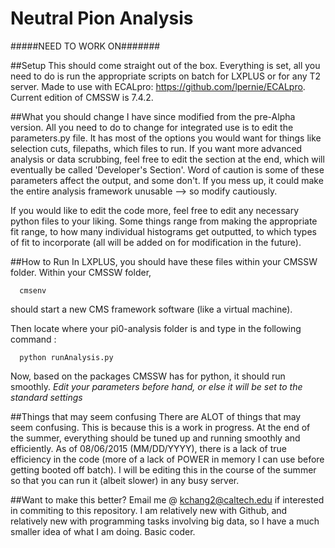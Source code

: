 # Neutral Pion Analysis
#####NEED TO WORK ON#######

##Setup
This should come straight out of the box. Everything is set, all you need to do is run the appropriate scripts on
batch for LXPLUS or for any T2 server.
Made to use with ECALpro: https://github.com/lpernie/ECALpro. Current edition of CMSSW is 7.4.2.

##What you should change
I have since modified from the pre-Alpha version. All you need to do to change for integrated use is to edit the parameters.py file. It has most of the options you would want for things like selection cuts, filepaths, which files to run. If you want more advanced analysis or data scrubbing, feel free to edit the section at the end, which will eventually be called 'Developer's Section'. Word of caution is some of these parameters affect the output, and some don't. If you mess up, it could make the entire analysis framework unusable --> so modify cautiously. 

If you would like to edit the code more, feel free to edit any necessary python files to your liking. Some things range from making the appropriate fit range, to how many individual histograms get outputted, to which types of fit to incorporate (all will be added on for modification in the future).

##How to Run
In LXPLUS, you should have these files within your CMSSW folder. Within your CMSSW folder, 
```
  cmsenv
```
should start a new CMS framework software (like a virtual machine). 

Then locate where your pi0-analysis folder is and type in the following command :
```
  python runAnalysis.py
```
Now, based on the packages CMSSW has for python, it should run smoothly. *Edit your parameters before hand, or else it will be set to the standard settings*

##Things that may seem confusing
There are ALOT of things that may seem confusing. This is because this is a work in progress. At the end of the 
summer, everything should be tuned up and running smoothly and efficiently. As of 08/06/2015 (MM/DD/YYYY), there is a lack of true efficiency in the code (more of a lack of POWER in memory I can use before getting booted off batch). I will be editing this in the course of the summer so that you can run it (albeit slower) in any busy server.

##Want to make this better?
Email me @ kchang2@caltech.edu if interested in commiting to this repository. I am relatively new with Github, and relatively new with programming tasks involving big data, so I have a much smaller idea of what I am doing. Basic coder.
